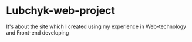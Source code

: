 # Lubchyk-web-project
It's about the site which I created using my experience in Web-technology and Front-end developing
